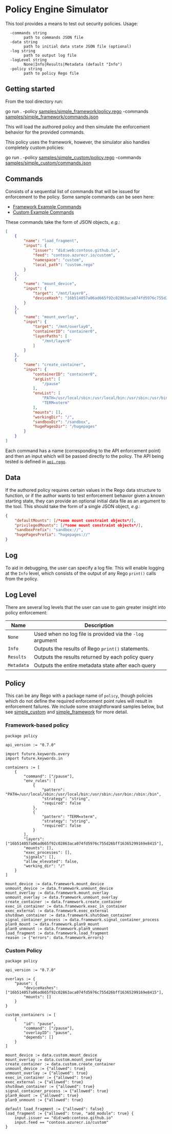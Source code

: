 # Policy Engine Simulator

This tool provides a means to test out security policies. Usage:

```
  -commands string
        path to commands JSON file
  -data string
        path to initial data state JSON file (optional)
  -log string
        path to output log file
  -logLevel string
        None|Info|Results|Metadata (default "Info")
  -policy string
        path to policy Rego file
```

## Getting started

From the tool directory run:

   go run . -policy [samples/simple_framework/policy.rego](samples/simple_framework/policy.rego) -commands [samples/simple_framework/commands.json](samples/simple_framework/commands.json)

This will load the authored policy and then simulate the enforcement behavior
for the provided commands.

This policy uses the framework, however, the simulator also handles completely
custom policies:

   go run . -policy [samples/simple_custom/policy.rego](samples/simple_framework/policy.rego) -commands [samples/simple_custom/commands.json](samples/simple_custom/commands.json)

## Commands

Consists of a sequential list of commands that will be issued for enforcement to
the policy. Some sample commands can be seen here:

- [Framework Example Commands](samples/simple_custom/commands.json)
- [Custom Example Commands](samples/simple_framework/commands.json)

These commands take the form of JSON objects, *e.g.*:

``` json
[
    {
        "name": "load_fragment",
        "input": {
            "issuer": "did:web:contoso.github.io",
            "feed": "contoso.azurecr.io/custom",
            "namespace": "custom",
            "local_path": "custom.rego"
        }
    },
    {
        "name": "mount_device",
        "input": {
            "target": "/mnt/layer0",
            "deviceHash": "16b514057a06ad665f92c02863aca074fd5976c755d26bff16365299169e8415"
        }
    },
    {
        "name": "mount_overlay",
        "input": {
            "target": "/mnt/overlay0",
            "containerID": "container0",
            "layerPaths": [
                "/mnt/layer0"
            ]
        }
    },
    {
        "name": "create_container",
        "input": {
            "containerID": "container0",
            "argList": [
                "/pause"
            ],
            "envList": [
                "PATH=/usr/local/sbin:/usr/local/bin:/usr/sbin:/usr/bin:/sbin:/bin",
                "TERM=xterm"
            ],
            "mounts": [],
            "workingDir": "/",
            "sandboxDir": "/sandbox",
            "hugePagesDir": "/hugepages"
        }
    }
]
```

Each command has a name (corresponding to the API enforcement point) and then
an input which will be passed directly to the policy. The API being tested
is defined in [`api.rego`](../../../pkg/securitypolicy/api.rego).

## Data

If the authored policy requires certain values in the Rego data structure to
function, or if the author wants to test enforcement behavior given a known
starting state, they can provide an optional initial data file as an argument
to the tool. This should take the form of a single JSON object, *e.g.*:

``` json
{
    "defaultMounts": [/*some mount constraint objects*/],
    "privilegedMounts": [/*some mount constraint objects*/],
    "sandboxPrefix": "sandbox://",
    "hugePagesPrefix": "hugepages://"
}
```

## Log

To aid in debugging, the user can specify a log file. This will enable logging
at the `Info` level, which consists of the output of any Rego `print()` calls
from the policy.

## Log Level

There are several log levels that the user can use to gain greater insight into
policy enforcement:

|    Name    |                       Description                         |
| ---------- | --------------------------------------------------------- |
| `None`     | Used when no log file is provided via the `-log` argument |
| `Info`     | Outputs the results of Rego `print()` statements.         |
| `Results`  | Outputs the results returned by each policy query         |
| `Metadata` | Outputs the entire metadata state after each query        |

## Policy

This can be any Rego with a package name of `policy`, though policies which do
not define the required enforcement point rules will result in enforcement
failures. We include some straightforward samples below, but see
[simple_custom](simple_custom) and [simple_framework](simple_framework)
for more detail.

### Framework-based policy

``` rego
package policy

api_version := "0.7.0"

import future.keywords.every
import future.keywords.in

containers := [
    {
        "command": ["/pause"],
        "env_rules": [
            {
                "pattern": "PATH=/usr/local/sbin:/usr/local/bin:/usr/sbin:/usr/bin:/sbin:/bin",
                "strategy": "string",
                "required": false
            },
            {
                "pattern": "TERM=xterm",
                "strategy": "string",
                "required": false
            }
        ],
        "layers": ["16b514057a06ad665f92c02863aca074fd5976c755d26bff16365299169e8415"],
        "mounts": [],
        "exec_processes": [],
        "signals": [],
        "allow_elevated": false,
        "working_dir": "/"
    }
]

mount_device := data.framework.mount_device
unmount_device := data.framework.unmount_device
mount_overlay := data.framework.mount_overlay
unmount_overlay := data.framework.unmount_overlay
create_container := data.framework.create_container
exec_in_container := data.framework.exec_in_container
exec_external := data.framework.exec_external
shutdown_container := data.framework.shutdown_container
signal_container_process := data.framework.signal_container_process
plan9_mount := data.framework.plan9_mount
plan9_unmount := data.framework.plan9_unmount
load_fragment := data.framework.load_fragment
reason := {"errors": data.framework.errors}
```

### Custom Policy

``` rego
package policy

api_version := "0.7.0"

overlays := {
    "pause": {
        "deviceHashes": ["16b514057a06ad665f92c02863aca074fd5976c755d26bff16365299169e8415"],
        "mounts": []
    }
}

custom_containers := [
    {
        "id": "pause",
        "command": ["/pause"],
        "overlayID": "pause",
        "depends": []
    }
]

mount_device := data.custom.mount_device
mount_overlay := data.custom.mount_overlay
create_container := data.custom.create_container
unmount_device := {"allowed": true}
unmount_overlay := {"allowed": true}
exec_in_container := {"allowed": true}
exec_external := {"allowed": true}
shutdown_container := {"allowed": true}
signal_container_process := {"allowed": true}
plan9_mount := {"allowed": true}
plan9_unmount := {"allowed": true}

default load_fragment := {"allowed": false}
load_fragment := {"allowed": true, "add_module": true} {
    input.issuer == "did:web:contoso.github.io"
    input.feed == "contoso.azurecr.io/custom"
}
```